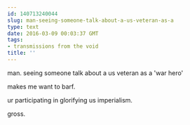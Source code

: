 ```yaml
---
id: 140713240044
slug: man-seeing-someone-talk-about-a-us-veteran-as-a
type: text
date: 2016-03-09 00:03:37 GMT
tags:
- transmissions from the void
title: ''
---
```


man. seeing someone talk about a us veteran as a 'war hero'

makes me want to barf.

ur participating in glorifying us imperialism. 

gross.